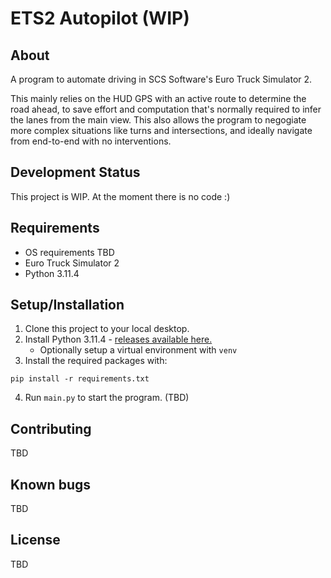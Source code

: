 # ETS2 Autopilot (WIP)
## About
A program to automate driving in SCS Software's Euro Truck Simulator 2.

This mainly relies on the HUD GPS with an active route to determine the road ahead, to save effort and computation that's normally required to infer the lanes from the main view. This also allows the program to negogiate more complex situations like turns and intersections, and ideally navigate from end-to-end with no interventions.

## Development Status
This project is WIP. At the moment there is no code :)

## Requirements

* OS requirements TBD
* Euro Truck Simulator 2
* Python 3.11.4

## Setup/Installation

1. Clone this project to your local desktop.
2. Install Python 3.11.4 - [releases available here.](https://www.python.org/downloads/release/python-3114/)
   - Optionally setup a virtual environment with `venv`
3. Install the required packages with:

```pip install -r requirements.txt```

4. Run `main.py` to start the program. (TBD)

## Contributing
TBD

## Known bugs
TBD

## License
TBD